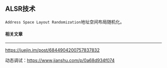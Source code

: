 ## ALSR技术

`Address Space Layout Randomization`地址空间布局随机化。









#### 相关文章

-----

https://juejin.im/post/6844904200757837832

动态调试：https://www.jianshu.com/p/0a68d934f074

